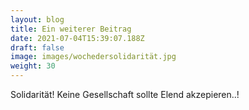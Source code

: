 ```yaml
---
layout: blog
title: Ein weiterer Beitrag
date: 2021-07-04T15:39:07.188Z
draft: false
image: images/wochedersolidarität.jpg
weight: 30
---
```

Solidarität! Keine Gesellschaft sollte Elend akzepieren..!